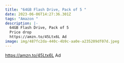 ```yaml
---
title: "64GB Flash Drive, Pack of 5 "
date: 2023-06-06T14:27:36.301Z
tags: "Amazon "
description: |-
  64GB Flash Drive, Pack of 5 
  Price drop 
  https://amzn.to/45Ltx6L Ad 
image: img/487fc2da-440c-4b9c-aa0e-a235209df07d.jpeg
---
```

https://amzn.to/45Ltx6L Ad